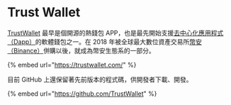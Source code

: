 # Trust Wallet

[TrustWallet](https://trustwallet.com/) 最早是個開源的熱錢包 APP，也是最先開始支援[去中心化應用程式（Dapp）](../qu-zhong-xin-hua-yong-dapp/)的軟體錢包之一。在 2018 年被全球最大數位資產交易所[幣安（Binance）](https://www.binance.com)併購以後，就成為幣安生態系的一部分。

{% embed url="https://trustwallet.com/" %}

目前 GitHub 上還保留著先前版本的程式碼，供開發者下載、開發。

{% embed url="https://github.com/TrustWallet" %}





